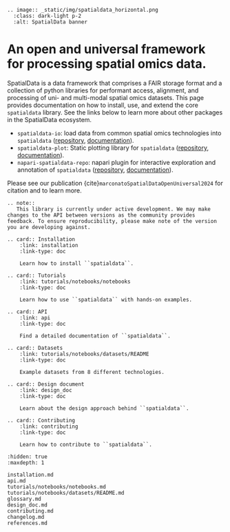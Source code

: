 ```{eval-rst}
.. image:: _static/img/spatialdata_horizontal.png
  :class: dark-light p-2
  :alt: SpatialData banner
```

# An open and universal framework for processing spatial omics data.

SpatialData is a data framework that comprises a FAIR storage format and a collection of python libraries for performant access, alignment, and processing of uni- and multi-modal spatial omics datasets. This page provides documentation on how to install, use, and extend the core `spatialdata` library. See the links below to learn more about other packages in the SpatialData ecosystem.

- `spatialdata-io`: load data from common spatial omics technologies into `spatialdata` ([repository][spatialdata-io-repo], [documentation][spatialdata-io-docs]).
- `spatialdata-plot`: Static plotting library for `spatialdata` ([repository][spatialdata-plot-repo], [documentation][spatialdata-plot-docs]).
- `napari-spatialdata-repo`: napari plugin for interactive exploration and annotation of `spatialdata` ([repository][napari-spatialdata-repo], [documentation][napari-spatialdata-docs]).

Please see our publication {cite}`marconatoSpatialDataOpenUniversal2024` for citation and to learn more.

```{eval-rst}
.. note::
   This library is currently under active development. We may make changes to the API between versions as the community provides feedback. To ensure reproducibility, please make note of the version you are developing against.
```

```{eval-rst}
.. card:: Installation
    :link: installation
    :link-type: doc

    Learn how to install ``spatialdata``.

.. card:: Tutorials
    :link: tutorials/notebooks/notebooks
    :link-type: doc

    Learn how to use ``spatialdata`` with hands-on examples.

.. card:: API
    :link: api
    :link-type: doc

    Find a detailed documentation of ``spatialdata``.

.. card:: Datasets
    :link: tutorials/notebooks/datasets/README
    :link-type: doc

    Example datasets from 8 different technologies.

.. card:: Design document
    :link: design_doc
    :link-type: doc

    Learn about the design approach behind ``spatialdata``.

.. card:: Contributing
    :link: contributing
    :link-type: doc

    Learn how to contribute to ``spatialdata``.

```

```{toctree}
:hidden: true
:maxdepth: 1

installation.md
api.md
tutorials/notebooks/notebooks.md
tutorials/notebooks/datasets/README.md
glossary.md
design_doc.md
contributing.md
changelog.md
references.md
```

<!-- Links -->

[napari-spatialdata-repo]: https://github.com/scverse/napari-spatialdata
[spatialdata-io-repo]: https://github.com/scverse/spatialdata-io
[spatialdata-plot-repo]: https://github.com/scverse/spatialdata-plot
[napari-spatialdata-docs]: https://spatialdata.scverse.org/projects/napari/en/latest/notebooks/spatialdata.html
[spatialdata-io-docs]: https://spatialdata.scverse.org/projects/io/en/latest/
[spatialdata-plot-docs]: https://spatialdata.scverse.org/projects/plot/en/latest/api.html
